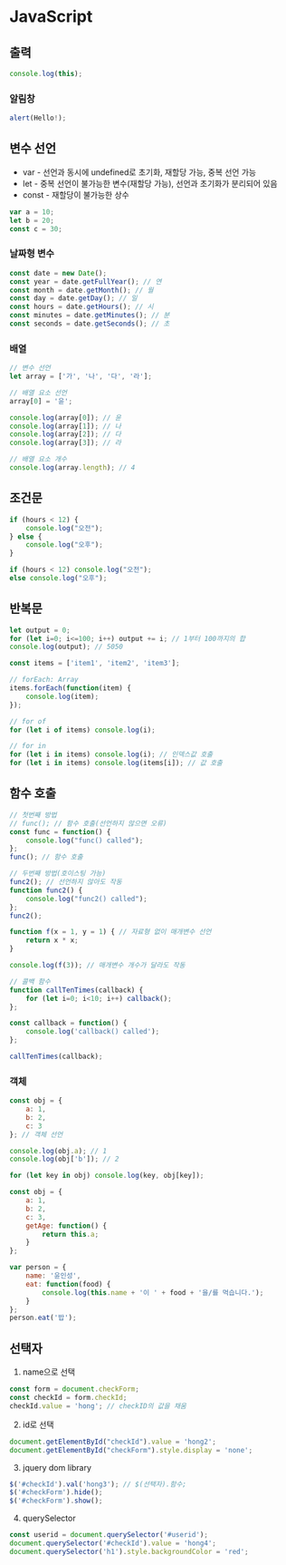 # JavaScript

## 출력
```javascript
console.log(this);
```

### 알림창
```javascript
alert(Hello!);
```

## 변수 선언
- var - 선언과 동시에 undefined로 초기화, 재할당 가능, 중복 선언 가능
- let - 중복 선언이 불가능한 변수(재할당 가능), 선언과 초기화가 분리되어 있음
- const - 재할당이 불가능한 상수
```javascript
var a = 10;
let b = 20;
const c = 30;
```

### 날짜형 변수
```javascript
const date = new Date();
const year = date.getFullYear(); // 연
const month = date.getMonth(); // 월
const day = date.getDay(); // 일
const hours = date.getHours(); // 시
const minutes = date.getMinutes(); // 분
const seconds = date.getSeconds(); // 초
```

### 배열
```javascript
// 변수 선언
let array = ['가', '나', '다', '라'];

// 배열 요소 선언
array[0] = '윤';

console.log(array[0]); // 윤
console.log(array[1]); // 나
console.log(array[2]); // 다
console.log(array[3]); // 라

// 배열 요소 개수
console.log(array.length); // 4
```

## 조건문
```javascript
if (hours < 12) {
    console.log("오전");
} else {
    console.log("오후");
}

if (hours < 12) console.log("오전");
else console.log("오후");
```

## 반복문
```javascript
let output = 0;
for (let i=0; i<=100; i++) output += i; // 1부터 100까지의 합
console.log(output); // 5050

const items = ['item1', 'item2', 'item3'];

// forEach: Array
items.forEach(function(item) {
    console.log(item);
});

// for of
for (let i of items) console.log(i);

// for in
for (let i in items) console.log(i); // 인덱스값 호출
for (let i in items) console.log(items[i]); // 값 호출
```

## 함수 호출
```javascript
// 첫번째 방법
// func(); // 함수 호출(선언하지 않으면 오류)
const func = function() {
    console.log("func() called");
};
func(); // 함수 호출

// 두번째 방법(호이스팅 가능)
func2(); // 선언하지 않아도 작동
function func2() {
    console.log("func2() called");
};
func2();

function f(x = 1, y = 1) { // 자료형 없이 매개변수 선언
    return x * x;
}

console.log(f(3)); // 매개변수 개수가 달라도 작동

// 콜백 함수
function callTenTimes(callback) {
    for (let i=0; i<10; i++) callback();
};

const callback = function() {
    console.log('callback() called');
};

callTenTimes(callback);
```

### 객체
```javascript
const obj = {
    a: 1,
    b: 2,
    c: 3
}; // 객체 선언

console.log(obj.a); // 1
console.log(obj['b']); // 2

for (let key in obj) console.log(key, obj[key]);

const obj = {
    a: 1,
    b: 2,
    c: 3,
    getAge: function() {
        return this.a;
    }
};

var person = {
    name: '윤인성',
    eat: function(food) {
        console.log(this.name + '이 ' + food + '을/를 먹습니다.');
    }
};
person.eat('밥');
```

## 선택자
1. name으로 선택
```javascript
const form = document.checkForm;
const checkId = form.checkId;
checkId.value = 'hong'; // checkID의 값을 채움
```

2. id로 선택
```javascript
document.getElementById("checkId").value = 'hong2';
document.getElementById("checkForm").style.display = 'none';
```

3. jquery dom library
```javascript
$('#checkId').val('hong3'); // $(선택자).함수;
$('#checkForm').hide();
$('#checkForm').show();
```

4. querySelector
```javascript
const userid = document.querySelector('#userid');
document.querySelector('#checkId').value = 'hong4';
document.querySelector('h1').style.backgroundColor = 'red';
```